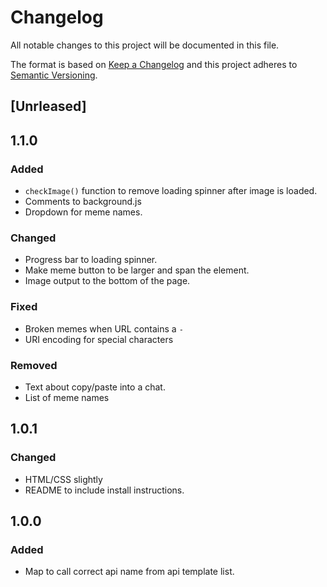 # Changelog
All notable changes to this project will be documented in this file.

The format is based on [Keep a Changelog](http://keepachangelog.com/en/1.0.0/)
and this project adheres to [Semantic Versioning](http://semver.org/spec/v2.0.0.html).

## [Unrleased]

## 1.1.0

### Added

- `checkImage()` function to remove loading spinner after image is loaded.
- Comments to background.js
- Dropdown for meme names.

### Changed

- Progress bar to loading spinner.
- Make meme button to be larger and span the element.
- Image output to the bottom of the page.

### Fixed

- Broken memes when URL contains a `-`
- URI encoding for special characters

### Removed

- Text about copy/paste into a chat.
- List of meme names

## 1.0.1

### Changed

- HTML/CSS slightly
- README to include install instructions.

## 1.0.0

### Added

- Map to call correct api name from api template list.
